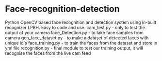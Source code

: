 # Face-recognition-detection
Python OpenCV based face recognition and detection system using in-built recognizer LPBH. Easy to code and use.
cam_test.py - only to test the output of your camera
face_Detection.py - to take face samples from camera
gen_face_dataset.py - to make a dataset of detected faces with unique id's
face_training.py - to train the faces from the dataset and store in yml file
recognition.py - final module to test our training output, it will recognise the faces from the live cam feed

